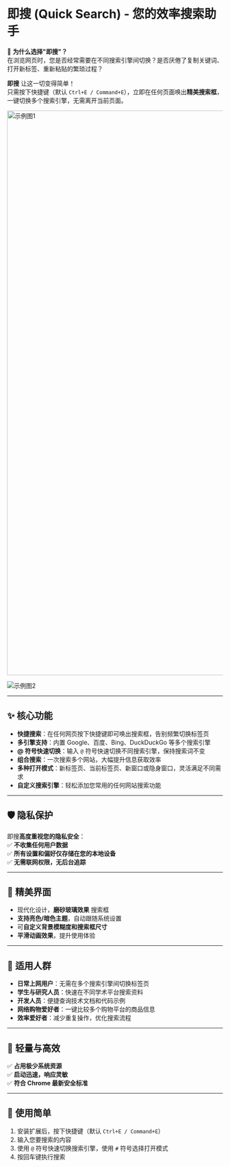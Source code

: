 # 即搜 (Quick Search) - 您的效率搜索助手

🚀 **为什么选择"即搜"？**  
在浏览网页时，您是否经常需要在不同搜索引擎间切换？是否厌倦了复制关键词、打开新标签、重新粘贴的繁琐过程？  

**即搜** 让这一切变得简单！  
只需按下快捷键（默认 `Ctrl+E / Command+E`），立即在任何页面唤出**精美搜索框**，一键切换多个搜索引擎，无需离开当前页面。

<img width="1316" alt="示例图1" src="https://github.com/user-attachments/assets/42516090-8cdf-48e7-b4f0-494dc9a0ea03" />

![示例图2](https://github.com/user-attachments/assets/4bb2f435-0f2e-4112-9348-950dd46410fb)

---

## ✨ 核心功能

- **快捷搜索**：在任何网页按下快捷键即可唤出搜索框，告别频繁切换标签页  
- **多引擎支持**：内置 Google、百度、Bing、DuckDuckGo 等多个搜索引擎  
- **@ 符号快速切换**：输入 `@` 符号快速切换不同搜索引擎，保持搜索词不变  
- **组合搜索**：一次搜索多个网站，大幅提升信息获取效率  
- **多种打开模式**：新标签页、当前标签页、新窗口或隐身窗口，灵活满足不同需求  
- **自定义搜索引擎**：轻松添加您常用的任何网站搜索功能  

---

## 🛡️ 隐私保护

即搜**高度重视您的隐私安全**：  
✅ **不收集任何用户数据**  
✅ **所有设置和偏好仅存储在您的本地设备**  
✅ **无需联网权限，无后台追踪**

---

## 🎨 精美界面

- 现代化设计，**磨砂玻璃效果** 搜索框  
- **支持亮色/暗色主题**，自动跟随系统设置  
- 可**自定义背景模糊度和搜索框尺寸**  
- **平滑动画效果**，提升使用体验  

---

## 💼 适用人群

- **日常上网用户**：无需在多个搜索引擎间切换标签页  
- **学生与研究人员**：快速在不同学术平台搜索资料  
- **开发人员**：便捷查询技术文档和代码示例  
- **网络购物爱好者**：一键比较多个购物平台的商品信息  
- **效率爱好者**：减少重复操作，优化搜索流程  

---

## 🔧 轻量与高效

✅ **占用极少系统资源**  
✅ **启动迅速，响应灵敏**  
✅ **符合 Chrome 最新安全标准**  

---

## 📱 使用简单

1. 安装扩展后，按下快捷键（默认 `Ctrl+E / Command+E`）  
2. 输入您要搜索的内容  
3. 使用 `@` 符号快速切换搜索引擎，使用 `#` 符号选择打开模式  
4. 按回车键执行搜索
